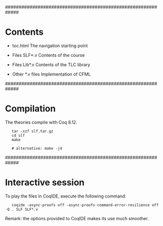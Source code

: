#############################################################
# Contents

  - toc.html
    The navigation starting point

  - Files SLF*.v 
    Contents of the course

  - Files Lib*.v 
    Contents of the TLC library

  - Other *.v files
    Implementation of CFML



#############################################################
# Compilation

The theories compile with Coq 8.12.

```
   tar -xzf slf.tar.gz
   cd slf
   make

   # alternative: make -j4
```


#############################################################
# Interactive session


To play the files in CoqIDE, execute the following command:

```
   coqide -async-proofs off -async-proofs-command-error-resilience off -Q . SLF SLF*.v
```

Remark: the options provided to CoqIDE makes its use much smoother.

